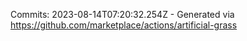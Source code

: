 Commits: 2023-08-14T07:20:32.254Z - Generated via https://github.com/marketplace/actions/artificial-grass
<br>
